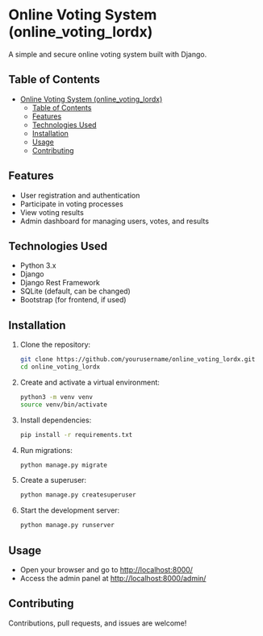 # Online Voting System (online_voting_lordx)

A simple and secure online voting system built with Django.

## Table of Contents

- [Online Voting System (online_voting_lordx)](#online-voting-system-online_voting_lordx)
    - [Table of Contents](#table-of-contents)
    - [Features](#features)
    - [Technologies Used](#technologies-used)
    - [Installation](#installation)
    - [Usage](#usage)
    - [Contributing](#contributing)

## Features

- User registration and authentication
- Participate in voting processes
- View voting results
- Admin dashboard for managing users, votes, and results

## Technologies Used

- Python 3.x
- Django
- Django Rest Framework
- SQLite (default, can be changed)
- Bootstrap (for frontend, if used)

## Installation

1. Clone the repository:

     ```bash
     git clone https://github.com/yourusername/online_voting_lordx.git
     cd online_voting_lordx
     ```

2. Create and activate a virtual environment:

     ```bash
     python3 -m venv venv
     source venv/bin/activate
     ```

3. Install dependencies:

     ```bash
     pip install -r requirements.txt
     ```

4. Run migrations:

     ```bash
     python manage.py migrate
     ```

5. Create a superuser:

     ```bash
     python manage.py createsuperuser
     ```

6. Start the development server:

     ```bash
     python manage.py runserver
     ```

## Usage

- Open your browser and go to [http://localhost:8000/](http://localhost:8000/)
- Access the admin panel at [http://localhost:8000/admin/](http://localhost:8000/admin/)

## Contributing

Contributions, pull requests, and issues are welcome!
